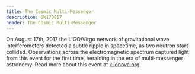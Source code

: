 ```yaml
---
title: The Cosmic Multi-Messenger
description: GW170817
header: The Cosmic Multi-Messenger
--- 
```


On August 17th, 2017 the LIGO/Virgo network of gravitational wave interferometers detected a subtle ripple in spacetime, as two neutron stars collided. Observations across the electromagnetic spectrum captured light from this event for the first time, heralding in the era of multi-messenger astronomy. Read more about this event at <a href="http://kilonova.org">kilonova.org</a>.